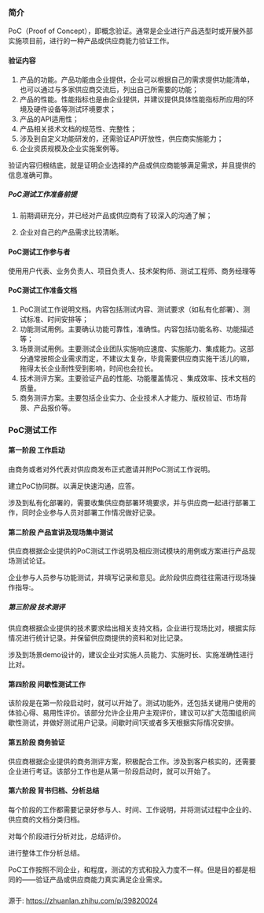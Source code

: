 ### 简介

PoC（Proof of Concept），即概念验证。通常是企业进行产品选型时或开展外部实施项目前，进行的一种产品或供应商能力验证工作。



#### 验证内容

1. 产品的功能。产品功能由企业提供，企业可以根据自己的需求提供功能清单，也可以通过与多家供应商交流后，列出自己所需要的功能；
2. 产品的性能。性能指标也是由企业提供，并建议提供具体性能指标所应用的环境及硬件设备等测试环境要求；
3. 产品的API适用性；
4. 产品相关技术文档的规范性、完整性；
5. 涉及到自定义功能研发的，还需验证API开放性，供应商实施能力；
6. 企业资质规模及企业实施案例等。

验证内容归根结底，就是证明企业选择的产品或供应商能够满足需求，并且提供的信息准确可靠。



##### PoC测试工作准备前提

1. 前期调研充分，并已经对产品或供应商有了较深入的沟通了解；

2. 企业对自己的产品需求比较清晰。



#### PoC测试工作参与者

使用用户代表、业务负责人、项目负责人、技术架构师、测试工程师、商务经理等



#### PoC测试工作准备文档

1. PoC测试工作说明文档。内容包括测试内容、测试要求（如私有化部署）、测试标准、时间安排等；
2. 功能测试用例。主要确认功能可靠性，准确性。内容包括功能名称、功能描述等；
3. 场景测试用例。主要测试企业团队实施响应速度、实施能力、集成能力。这部分通常按照企业需求而定，不建议太复杂，毕竟需要供应商实施干活儿的嘛，拖得太长企业耐性受到影响，时间也会拉长。
4. 技术测评方案。主要验证产品的性能、功能覆盖情况 、集成效率、技术文档的质量。
5. 商务测评方案。主要包括企业实力、企业技术人才能力、版权验证、市场背景、产品报价等。



### PoC测试工作

#### 第一阶段 工作启动

由商务或者对外代表对供应商发布正式邀请并附PoC测试工作说明。

建立PoC协同群。以满足快速沟通，应答。

涉及到私有化部署的，需要收集供应商部署环境要求，并与供应商一起进行部署工作，同时企业参与人员对部署工作情况做好记录。

#### 第二阶段 产品宣讲及现场集中测试

供应商根据企业提供的PoC测试工作说明及相应测试模块的用例或方案进行产品现场测试论证。

企业参与人员参与功能测试，并填写记录和意见。此阶段供应商往往需进行现场操作指导:。

##### 第三阶段 技术测评

供应商根据企业提供的技术要求给出相关支持文档，企业进行现场比对，根据实际情况进行统计记录。并保留供应商提供的资料和对比记录。

涉及到场景demo设计的，建议企业对实施人员能力、实施时长、实施准确性进行比对。

#### 第四阶段 间歇性测试工作

该阶段是在第一阶段启动时，就可以开始了。测试功能外，还包括关键用户使用的体验心得、易用性评价。该部分允许企业用户主观评价，建议可以扩大范围组织间歇性测试，并做好测试用户记录。间歇时间1天或者多天根据实际情况安排。

#### 第五阶段 商务验证

供应商根据企业提供的商务测评方案，积极配合工作。涉及到客户核实的，还需要企业进行考证。该部分工作也是从第一阶段启动时，就可以开始了。

#### 第六阶段 背书归档、分析总结

每个阶段的工作都需要记录好参与人、时间、工作说明，并将测试过程中企业的、供应商的文档分类归档。

对每个阶段进行分析对比，总结评价。

进行整体工作分析总结。

PoC工作按照不同企业，和程度，测试的方式和投入力度不一样。但是目的都是相同的——验证产品或供应商能力真实满足企业需求。

### 
源于: https://zhuanlan.zhihu.com/p/39820024

